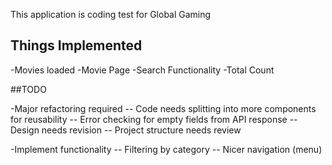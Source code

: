 This application is coding test for Global Gaming

## Things Implemented

-Movies loaded
-Movie Page
-Search Functionality
-Total Count

##TODO

-Major refactoring required
    -- Code needs splitting into more components for reusability
    -- Error checking for empty fields from API response
    -- Design needs revision
    -- Project structure needs review

-Implement functionality
    -- Filtering by category
    -- Nicer navigation (menu)
